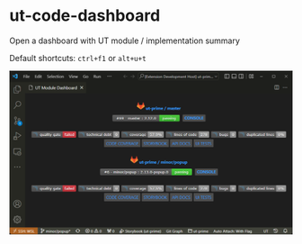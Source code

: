# ut-code-dashboard

Open a dashboard with UT module / implementation summary

Default shortcuts: `ctrl+f1` or  `alt+u+t`

![dashboard.png](./dashboard.png)
